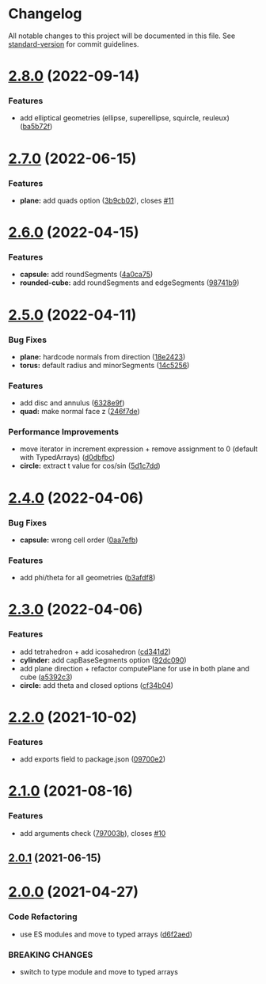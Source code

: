 # Changelog

All notable changes to this project will be documented in this file. See [standard-version](https://github.com/conventional-changelog/standard-version) for commit guidelines.

# [2.8.0](https://github.com/dmnsgn/primitive-geometry/compare/v2.7.0...v2.8.0) (2022-09-14)


### Features

* add elliptical geometries (ellipse, superellipse, squircle, reuleux) ([ba5b72f](https://github.com/dmnsgn/primitive-geometry/commit/ba5b72f6fed5748cde1dc62b8b9580f33f481cc1))



# [2.7.0](https://github.com/dmnsgn/primitive-geometry/compare/v2.6.0...v2.7.0) (2022-06-15)


### Features

* **plane:** add quads option ([3b9cb02](https://github.com/dmnsgn/primitive-geometry/commit/3b9cb02db95882faceb20049a3edbd9ceeec776a)), closes [#11](https://github.com/dmnsgn/primitive-geometry/issues/11)



# [2.6.0](https://github.com/dmnsgn/primitive-geometry/compare/v2.5.0...v2.6.0) (2022-04-15)


### Features

* **capsule:** add roundSegments ([4a0ca75](https://github.com/dmnsgn/primitive-geometry/commit/4a0ca7586c1426169d63bec62f466647df424e9c))
* **rounded-cube:** add roundSegments and edgeSegments ([98741b9](https://github.com/dmnsgn/primitive-geometry/commit/98741b90e5660e1555e7c998265f5b88badda19f))



# [2.5.0](https://github.com/dmnsgn/primitive-geometry/compare/v2.4.0...v2.5.0) (2022-04-11)


### Bug Fixes

* **plane:** hardcode normals from direction ([18e2423](https://github.com/dmnsgn/primitive-geometry/commit/18e2423beb133c84ab35372dfc50388477bb5d49))
* **torus:** default radius and minorSegments ([14c5256](https://github.com/dmnsgn/primitive-geometry/commit/14c5256d36b125bc116b2f8e7c91de93723e3d23))


### Features

* add disc and annulus ([6328e9f](https://github.com/dmnsgn/primitive-geometry/commit/6328e9ffbe82955f8302e49b7d1ba67769f21f08))
* **quad:** make normal face z ([246f7de](https://github.com/dmnsgn/primitive-geometry/commit/246f7de131db1463c829c4bbbcb901b2ea892c82))


### Performance Improvements

* move iterator in increment expression + remove assignment to 0 (default with TypedArrays) ([d0dbfbc](https://github.com/dmnsgn/primitive-geometry/commit/d0dbfbc7c8acd19b1c1b032e7f7dfa3412ea78fd))
* **circle:** extract t value for cos/sin ([5d1c7dd](https://github.com/dmnsgn/primitive-geometry/commit/5d1c7dd8f6e55ec76b7c5b02ec6f938924120045))



# [2.4.0](https://github.com/dmnsgn/primitive-geometry/compare/v2.3.0...v2.4.0) (2022-04-06)


### Bug Fixes

* **capsule:** wrong cell order ([0aa7efb](https://github.com/dmnsgn/primitive-geometry/commit/0aa7efb8c5e1f6e00c9a7c21d465c4048e8d983d))


### Features

* add phi/theta for all geometries ([b3afdf8](https://github.com/dmnsgn/primitive-geometry/commit/b3afdf8e320b0056f7f1274e908cac97d78df632))



# [2.3.0](https://github.com/dmnsgn/primitive-geometry/compare/v2.2.0...v2.3.0) (2022-04-06)


### Features

* add tetrahedron + add icosahedron ([cd341d2](https://github.com/dmnsgn/primitive-geometry/commit/cd341d203274cec347242f58d373f69501caee13))
* **cylinder:** add capBaseSegments option ([92dc090](https://github.com/dmnsgn/primitive-geometry/commit/92dc090880ab1de82f0d68c5becddb10b90ab22e))
* add plane direction + refactor computePlane for use in both plane and cube ([a5392c3](https://github.com/dmnsgn/primitive-geometry/commit/a5392c30de99db8e2190d041451c9c963d1bd549))
* **circle:** add theta and closed options ([cf34b04](https://github.com/dmnsgn/primitive-geometry/commit/cf34b047c837efb6514b74da9848dab7d97c8eca))



# [2.2.0](https://github.com/dmnsgn/primitive-geometry/compare/v2.1.0...v2.2.0) (2021-10-02)


### Features

* add exports field to package.json ([09700e2](https://github.com/dmnsgn/primitive-geometry/commit/09700e218efe30b29e5d8b3bf71a44864adf2f32))



# [2.1.0](https://github.com/dmnsgn/primitive-geometry/compare/v2.0.1...v2.1.0) (2021-08-16)


### Features

* add arguments check ([797003b](https://github.com/dmnsgn/primitive-geometry/commit/797003bee9de62b8f7a03ccec5d34a0730605f1b)), closes [#10](https://github.com/dmnsgn/primitive-geometry/issues/10)



## [2.0.1](https://github.com/dmnsgn/primitive-geometry/compare/v2.0.0...v2.0.1) (2021-06-15)



# [2.0.0](https://github.com/dmnsgn/primitive-geometry/compare/v1.2.1...v2.0.0) (2021-04-27)


### Code Refactoring

* use ES modules and move to typed arrays ([d6f2aed](https://github.com/dmnsgn/primitive-geometry/commit/d6f2aedf1805b8506e2baf1ffc4190e6952158c5))


### BREAKING CHANGES

* switch to type module and move to typed arrays
